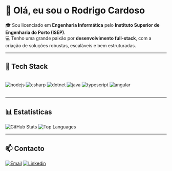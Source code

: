 # 👋 Olá, eu sou o Rodrigo Cardoso

🎓 Sou licenciado em **Engenharia Informática** pelo **Instituto Superior de Engenharia do Porto (ISEP)**.  
💻 Tenho uma grande paixão por **desenvolvimento full-stack**, com a criação de soluções robustas, escaláveis e bem estruturadas.  

---

## 🚀 Tech Stack

<div style="display: inline_block"><br/>
  <img align="center" alt="nodejs" src="https://img.shields.io/badge/Node.js-43853D?style=for-the-badge&logo=node.js&logoColor=white" />
  <img align="center" alt="csharp" src="https://img.shields.io/badge/C%23-239120?style=for-the-badge&logo=c-sharp&logoColor=white" />
  <img align="center" alt="dotnet" src="https://img.shields.io/badge/.NET-5C2D91?style=for-the-badge&logo=.net&logoColor=white" />
  <img align="center" alt="java" src="https://img.shields.io/badge/Java-ED8B00?style=for-the-badge&logo=openjdk&logoColor=white" />
  <img align="center" alt="typescript" src="https://img.shields.io/badge/TypeScript-007ACC?style=for-the-badge&logo=typescript&logoColor=white" />
  <img align="center" alt="angular" src="https://img.shields.io/badge/Angular-DD0031?style=for-the-badge&logo=angular&logoColor=white">
</div><br/>

---

## 📊 Estatísticas

![GitHub Stats](https://github-readme-stats.vercel.app/api?username=Rodrick0209&show_icons=true&theme=tokyonight&hide_title=true&count_private=true)
![Top Languages](https://github-readme-stats.vercel.app/api/top-langs/?username=Rodrick0209&layout=compact&theme=tokyonight)

---

## 📫 Contacto

[![Email](https://img.shields.io/badge/Gmail-D14836?style=for-the-badge&logo=gmail&logoColor=white)](mailto:rodrigopontescardoso@gmail.com)
[![Linkedin](https://img.shields.io/badge/LinkedIn-0077B5?style=for-the-badge&logo=linkedin&logoColor=white)](https://www.linkedin.com/in/rodrigo-cardoso-a8461633b/)
